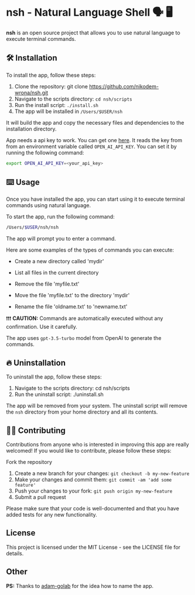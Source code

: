 # nsh - Natural Language Shell 🗣️ 🖥️ 
__nsh__  is an open source project that allows you to use natural language to execute terminal commands.

## 🛠️ Installation
To install the app, follow these steps:

1. Clone the repository: git clone https://github.com/nikodem-wrona/nsh.git
2. Navigate to the scripts directory: `cd nsh/scripts`
3. Run the install script: `./install.sh`
4. The app will be installed in `/Users/$USER/nsh`

It will build the app and copy the necessary files and dependencies to the installation directory.

App needs a api key to work. You can get one [here](https://platform.openai.com/account/api-keys). It reads the key from from an environment variable called `OPEN_AI_API_KEY`. You can set it by running the following command:

```bash
export OPEN_AI_API_KEY=<your_api_key>
```

## ⌨️ Usage
Once you have installed the app, you can start using it to execute terminal commands using natural language.

To start the app, run the following command:

```bash
/Users/$USER/nsh/nsh
```

The app will prompt you to enter a command.

Here are some examples of the types of commands you can execute:

- Create a new directory called 'mydir'

- List all files in the current directory
- Remove the file 'myfile.txt'
- Move the file 'myfile.txt' to the directory 'mydir'
- Rename the file 'oldname.txt' to 'newname.txt'

❗❗❗ __CAUTION:__ Commands are automatically executed without any confirmation. Use it carefully.

The app uses `gpt-3.5-turbo` model from OpenAI to generate the commands.

## 🔥 Uninstallation
To uninstall the app, follow these steps:

1. Navigate to the scripts directory: cd nsh/scripts
2. Run the uninstall script: ./uninstall.sh

The app will be removed from your system.
The uninstall script will remove the `nsh` directory from your home directory and all its contents.

## 👨‍💻 Contributing
Contributions from anyone who is interested in improving this app are really welcomed! If you would like to contribute, please follow these steps:

Fork the repository

1. Create a new branch for your changes: `git checkout -b my-new-feature`
2. Make your changes and commit them: `git commit -am 'add some feature'`
3. Push your changes to your fork: `git push origin my-new-feature`
4. Submit a pull request

Please make sure that your code is well-documented and that you have added tests for any new functionality.

## License
This project is licensed under the MIT License - see the LICENSE file for details.

## Other

__PS:__ Thanks to [adam-golab](https://github.com/adam-golab) for the idea how to name the app.
